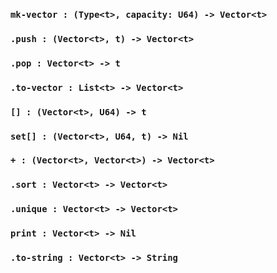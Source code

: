 
### `mk-vector : (Type<t>, capacity: U64) -> Vector<t>`

### `.push : (Vector<t>, t) -> Vector<t>`

### `.pop : Vector<t> -> t`

### `.to-vector : List<t> -> Vector<t>`

### `[] : (Vector<t>, U64) -> t`

### `set[] : (Vector<t>, U64, t) -> Nil`

### `+ : (Vector<t>, Vector<t>) -> Vector<t>`

### `.sort : Vector<t> -> Vector<t>`

### `.unique : Vector<t> -> Vector<t>`

### `print : Vector<t> -> Nil`

### `.to-string : Vector<t> -> String`
